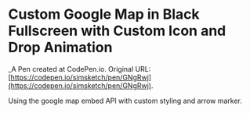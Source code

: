 # Custom Google Map in Black Fullscreen with Custom Icon and Drop Animation
 _A Pen created at CodePen.io. Original URL: [https://codepen.io/simsketch/pen/GNgRwj](https://codepen.io/simsketch/pen/GNgRwj).

 Using the google map embed API with custom styling and arrow marker.